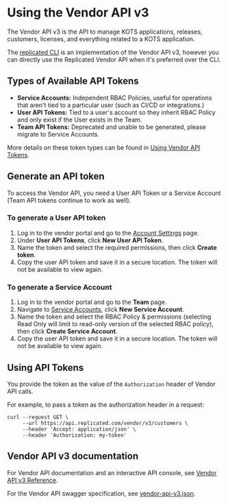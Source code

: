 # Using the Vendor API v3

The Vendor API v3 is the API to manage KOTS applications, releases, customers, licenses, and everything related to a KOTS application.

The [replicated CLI](replicated-cli-installing) is an implementation of the Vendor API v3, however you can directly use the Replicated Vendor API when it's preferred over the CLI.

## Types of Available API Tokens
- **Service Accounts:** Independent RBAC Policies, useful for operations that aren't tied to a particular user (such as CI/CD or integrations.)
- **User API Tokens:** Tied to a user's account so they inherit RBAC Policy and only exist if the User exists in the Team.
- **Team API Tokens:** Deprecated and unable to be generated, please migrate to Service Accounts.

More details on these token types can be found in [Using Vendor API Tokens](replicated-cli-tokens).

## Generate an API token

To access the Vendor API, you need a User API Token or a Service Account (Team API tokens continue to work as well). 

### To generate a User API token

1. Log in to the vendor portal and go to the [Account Settings](https://vendor.replicated.com/account-settings) page.
2. Under **User API Tokens**, click **New User API Token**.
3. Name the token and select the required permissions, then click **Create token**.
4. Copy the user API token and save it in a secure location. The token will not be available to view again.

### To generate a Service Account

1. Log in to the vendor portal and go to the **Team** page.
2. Navigate to [Service Accounts](https://vendor.replicated.com/team/serviceaccounts), click **New Service Account**.
3. Name the token and select the RBAC Policy & permissions (selecting Read Only will limit to read-only version of the selected RBAC policy), then click **Create Service Account**.
4. Copy the user API token and save it in a secure location. The token will not be available to view again.

## Using API Tokens

You provide the token as the value of the `Authorization` header of Vendor API calls.

For example, to pass a token as the authorization header in a request:

```
curl --request GET \
     --url https://api.replicated.com/vendor/v3/customers \
     --header 'Accept: application/json' \
     --header 'Authorization: my-token'
```

## Vendor API v3 documentation

For Vendor API documentation and an interactive API console, see [Vendor API v3 Reference](https://replicated-vendor-api.readme.io/v3/reference/createapp).

For the Vendor API swagger specification, see [vendor-api-v3.json](https://api.replicated.com/vendor/v3/spec/vendor-api-v3.json).
